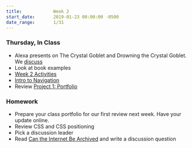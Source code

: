 ```yaml
---
title:            Week 2
start_date:       2019-01-23 00:00:00 -0500
date_range:       1/31
---
```


### Thursday, In Class

- Alexa presents on The Crystal Goblet and Drowning the Crystal Goblet. We [discuss](https://paper.dropbox.com/doc/Design-2B-Reading-1--AWOiECF7iNpqQL87jevKwbyIAQ-r13aXL2T521alu6RyMqGI)
- Look at book examples
- [Week 2 Activities](https://paper.dropbox.com/doc/Week-2--AWob7BVq~2TbnM1V3slky~A9AQ-0AlL804KAG4FNQ8TO0Vl9)
- [Intro to Navigation](https://paper.dropbox.com/doc/Navigation-2b--AWrLvGzXOkvX0_wq1e1RGunfAQ-AR3krYsvq81pLVu7Go5sp)
- Review [Project 1: Portfolio](/projects/personal-hp)

### Homework
- Prepare your class portfolio for our first review next week. Have your update online.
- Review CSS and CSS positioning
- Pick a discussion leader
- Read [Can the Internet Be Archived](https://www.newyorker.com/magazine/2015/01/26/cobweb) and write a discussion question
